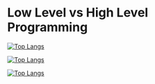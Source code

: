 <p align="center">
<h1> Low Level vs High Level Programming </h1>
</p>

[![Top Langs](https://github-readme-stats.vercel.app/api/top-langs/?username=xxdrd)](https://github.com/anuraghazra/github-readme-stats)

[![Top Langs](https://github-readme-stats.vercel.app/api/top-langs/?username=xxdrd&langs_count=100)](https://github.com/anuraghazra/github-readme-stats)

[![Top Langs](https://github-readme-stats.vercel.app/api/top-langs/?username=xxdrd&layout=compact&theme=chartreuse-dark)](https://github.com/anuraghazra/github-readme-stats)